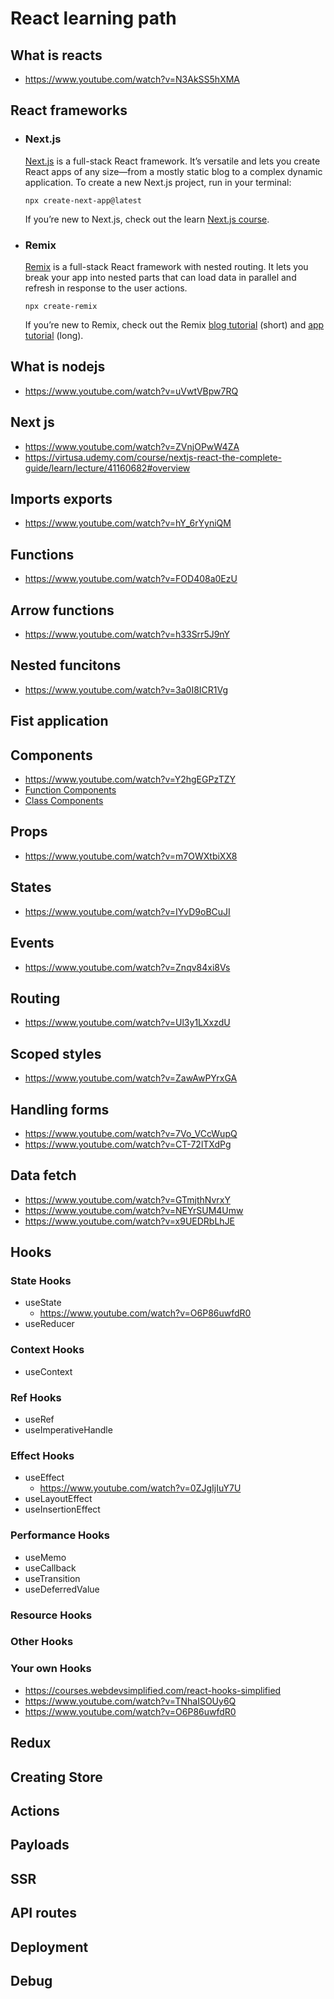 
# React learning path

## What is reacts
  - https://www.youtube.com/watch?v=N3AkSS5hXMA
## React frameworks
  - ### Next.js
    [Next.js](https://nextjs.org/) is a full-stack React framework. It’s versatile and lets you create React apps of any size—from a mostly static blog to a complex dynamic application.
    To create a new Next.js project, run in your terminal:
    
        npx create-next-app@latest
    
    If you’re new to Next.js, check out the learn [Next.js course](https://nextjs.org/learn).
    
  - ### Remix
     [Remix](https://remix.run/) is a full-stack React framework with nested routing. It lets you break your app into nested parts that can load data in parallel and refresh in response to the user actions.

        npx create-remix
    If you’re new to Remix, check out the Remix [blog tutorial](https://remix.run/docs/en/main/tutorials/blog) (short) and [app tutorial](https://remix.run/docs/en/main/tutorials/jokes) (long).


## What is nodejs
 - https://www.youtube.com/watch?v=uVwtVBpw7RQ
## Next js
 - https://www.youtube.com/watch?v=ZVnjOPwW4ZA
 - https://virtusa.udemy.com/course/nextjs-react-the-complete-guide/learn/lecture/41160682#overview
## Imports exports
 - https://www.youtube.com/watch?v=hY_6rYyniQM
## Functions
 - https://www.youtube.com/watch?v=FOD408a0EzU
## Arrow functions
 - https://www.youtube.com/watch?v=h33Srr5J9nY
## Nested funcitons
  - https://www.youtube.com/watch?v=3a0I8ICR1Vg
## Fist application

## Components
 - https://www.youtube.com/watch?v=Y2hgEGPzTZY
 - [Function Components](https://www.youtube.com/watch?v=Cla1WwguArA)
 - [Class Components](https://www.youtube.com/watch?v=lnV34uLEzis)
## Props
 - https://www.youtube.com/watch?v=m7OWXtbiXX8
## States
 - https://www.youtube.com/watch?v=IYvD9oBCuJI
## Events
 - https://www.youtube.com/watch?v=Znqv84xi8Vs
## Routing
 - https://www.youtube.com/watch?v=Ul3y1LXxzdU
## Scoped styles
 - https://www.youtube.com/watch?v=ZawAwPYrxGA
## Handling forms
 - https://www.youtube.com/watch?v=7Vo_VCcWupQ
 - https://www.youtube.com/watch?v=CT-72lTXdPg
## Data fetch
 - https://www.youtube.com/watch?v=GTmjthNvrxY
 - https://www.youtube.com/watch?v=NEYrSUM4Umw
 - https://www.youtube.com/watch?v=x9UEDRbLhJE
## Hooks 
### State Hooks 
 - useState
   - https://www.youtube.com/watch?v=O6P86uwfdR0
 - useReducer
### Context Hooks 
 - useContext 
### Ref Hooks 
 - useRef
 - useImperativeHandle
### Effect Hooks 
 - useEffect
   - https://www.youtube.com/watch?v=0ZJgIjIuY7U
 - useLayoutEffect
 - useInsertionEffect
### Performance Hooks 
 - useMemo
 - useCallback
 - useTransition
 - useDeferredValue
### Resource Hooks 
### Other Hooks 
### Your own Hooks 

 - https://courses.webdevsimplified.com/react-hooks-simplified
 - https://www.youtube.com/watch?v=TNhaISOUy6Q
 - https://www.youtube.com/watch?v=O6P86uwfdR0
 
## Redux
## Creating Store
## Actions
## Payloads
 
 
## SSR
## API routes
## Deployment
## Debug
